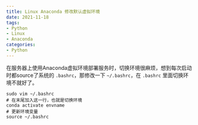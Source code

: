 ```yaml
---
title: Linux Anaconda 修改默认虚拟环境
date: 2021-11-18
tags:
- Python
- Linux
- Anaconda
categories:
- Python
---
```


在服务器上使用Anaconda虚拟环境部署服务时，切换环境很麻烦，想到每次启动时都source了系统的 `.bashrc`，那修改一下 `~/.bashrc`，在 `.bashrc` 里面切换环境不就好了。

```shell
sudo vim ~/.bashrc
# 在末尾加入这一行，也就是切换环境
conda activate envname 
# 更新环境变量
source ~/.bashrc
```